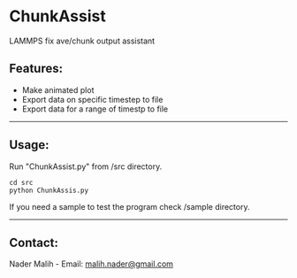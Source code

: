 # ChunkAssist
LAMMPS fix ave/chunk output assistant


## Features:
- Make animated plot
- Export data on specific timestep to file
- Export data for a range of timestp to file


------------------------------------------------------------------
## Usage:
Run "ChunkAssist.py" from /src directory.
```
cd src
python ChunkAssis.py 
```


If you need a sample to test the program check /sample directory.


------------------------------------------------------------------
## Contact:
Nader Malih - Email: malih.nader@gmail.com

